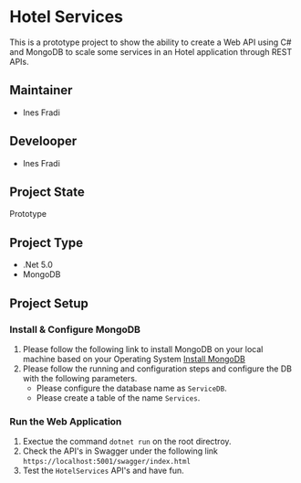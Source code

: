 ﻿# Hotel Services

This is a prototype project to show the ability to create a Web API using C# and
MongoDB to scale some services in an Hotel application through REST APIs.

## Maintainer

- Ines Fradi

## Develooper

- Ines Fradi


## Project State

Prototype


## Project Type

- .Net 5.0
- MongoDB

## Project Setup

### Install & Configure MongoDB


1. Please follow the following link to install MongoDB on your local machine based
on your Operating System [Install MongoDB](https://docs.mongodb.com/manual/tutorial/install-mongodb-on-os-x/)
2. Please follow the running and configuration steps and configure the DB with
the following parameters.
    * Please configure the database name as `ServiceDB`.
    * Please create a table of the name `Services`.

### Run the Web Application

1. Exectue the command `dotnet run` on the root directroy.
2. Check the API's in Swagger under the following link `https://localhost:5001/swagger/index.html`
3. Test the `HotelServices` API's and have fun.
